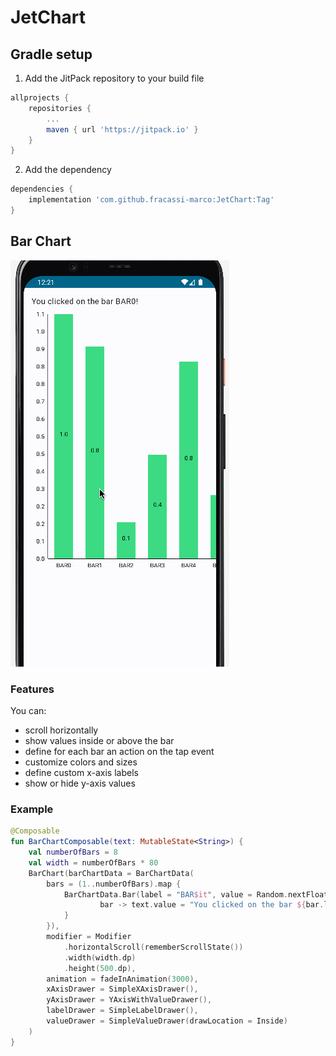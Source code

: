 # JetChart

## Gradle setup
1. Add the JitPack repository to your build file 
```groovy
allprojects {
    repositories {
        ...
        maven { url 'https://jitpack.io' }
    }
}
```
2. Add the dependency
```groovy
dependencies {
    implementation 'com.github.fracassi-marco:JetChart:Tag'
}
```

## Bar Chart
![Contribution guidelines for this project](docs/bar1.gif)

### Features
You can:
- scroll horizontally
- show values inside or above the bar
- define for each bar an action on the tap event
- customize colors and sizes
- define custom x-axis labels
- show or hide y-axis values

### Example
```kotlin
@Composable
fun BarChartComposable(text: MutableState<String>) {
    val numberOfBars = 8
    val width = numberOfBars * 80
    BarChart(barChartData = BarChartData(
        bars = (1..numberOfBars).map {
            BarChartData.Bar(label = "BAR$it", value = Random.nextFloat(), color = JetGreen) {
                    bar -> text.value = "You clicked on the bar ${bar.label}!"
            }
        }),
        modifier = Modifier
            .horizontalScroll(rememberScrollState())
            .width(width.dp)
            .height(500.dp),
        animation = fadeInAnimation(3000),
        xAxisDrawer = SimpleXAxisDrawer(),
        yAxisDrawer = YAxisWithValueDrawer(),
        labelDrawer = SimpleLabelDrawer(),
        valueDrawer = SimpleValueDrawer(drawLocation = Inside)
    )
}
```